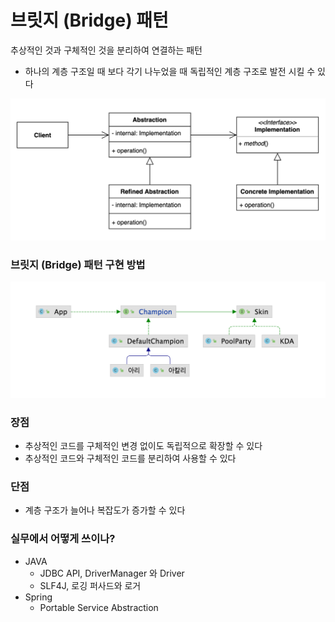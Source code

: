 # 브릿지 (Bridge) 패턴
추상적인 것과 구체적인 것을 분리하여 연결하는 패턴

* 하나의 계층 구조일 때 보다 각기 나누었을 때 독립적인 계층 구조로 발전 시킬 수 있다

![img.png](img.png)

### 브릿지 (Bridge) 패턴 구현 방법

![img_1.png](img_1.png)

### 장점
* 추상적인 코드를 구체적인 변경 없이도 독립적으로 확장할 수 있다
* 추상적인 코드와 구체적인 코드를 분리하여 사용할 수 있다

### 단점
* 계층 구조가 늘어나 복잡도가 증가할 수 있다

### 실무에서 어떻게 쓰이나?
* JAVA
    * JDBC API, DriverManager 와 Driver
    * SLF4J, 로깅 퍼사드와 로거
* Spring
    * Portable Service Abstraction 
